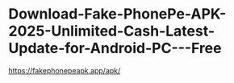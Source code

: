 # Download-Fake-PhonePe-APK-2025-Unlimited-Cash-Latest-Update-for-Android-PC---Free
https://fakephonepeapk.app/apk/
